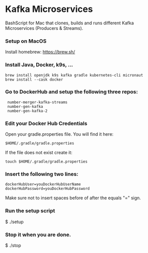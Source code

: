 
# Kafka Microservices

BashScript for Mac that clones, builds and runs different Kafka Microservices (Producers & Streams).


### Setup on MacOS

Install homebrew: https://brew.sh/

### Install Java, Docker, k9s, ...

    brew install openjdk k9s kafka gradle kubernetes-cli micronaut
    brew install --cask docker

### Go to DockerHub and setup the following three repos:
     number-merger-kafka-streams
     number-gen-kafka
     number-gen-kafka-2

### Edit your Docker Hub Credentials
Open your gradle.properties file. You will find it here:
    

    $HOME/.gradle/gradle.properties

If the file does not exist create it: 

    touch $HOME/.gradle/gradle.properties

### Insert the following two lines:
    dockerHubUser=youDockerHubUserName
    dockerHubPassword=youDockerHubPassword

Make sure not to insert spaces before of after the equals "=" sign.

### Run the setup script
$ ./setup

### Stop it when you are done.
$ ./stop
